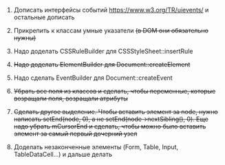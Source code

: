 1. Дописать интерфейсы событий https://www.w3.org/TR/uievents/ и остальные дописать

2. Прикрепить к классам умные указатели ~~(в DOM они обязательно нужны)~~

3. Надо доделать CSSRuleBuilder для CSSStyleSheet::insertRule

4. ~~Надо доделать ElementBuilder для Document::createElement~~

5. Надо сделать EventBuilder для Document::createEvent

6. ~~Убрать все поля из классов и сделать, чтобы переменные, которые возращали поля, возращали атрибуты~~

7. ~~Сделать другое выделение. Чтобы вставить элемент за node, нужно написать setEnd(node, 0),
а не setEnd(node->nextSibling(), 0). Еще надо убрать mCursorEnd и сделать, чтобы можно было
вставить элемент за самый первый дочерний узел~~

8. Доделать незаконченные элементы (Form, Table, Input, TableDataCell...) и дальше делать
